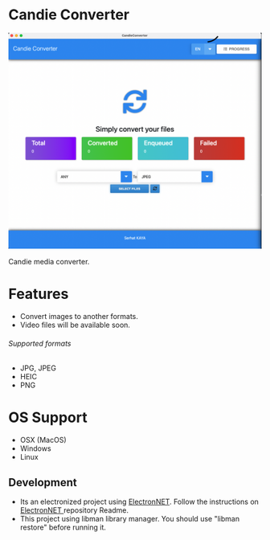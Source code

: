 # Candie Converter

![alt text](https://github.com/serhatkaya/CandieConverter/blob/master/docs/preview.png?raw=true)

Candie media converter.

# Features

-   Convert images to another formats.
-   Video files will be available soon.

###### Supported formats

-   JPG, JPEG
-   HEIC
-   PNG

# OS Support

-   OSX (MacOS)
-   Windows
-   Linux

## Development

-   Its an electronized project using [ElectronNET](https://github.com/ElectronNET/Electron.NET). Follow the instructions on [ElectronNET ](https://github.com/ElectronNET/Electron.NET)repository Readme.
-   This project using libman library manager. You should use "libman restore" before running it.
